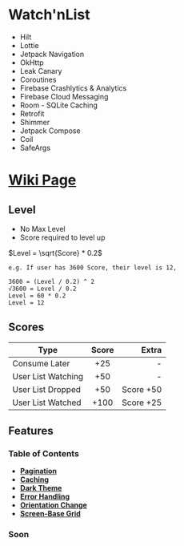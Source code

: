 # Watch'nList

<ul>
  <li> Hilt
  <li> Lottie
  <li> Jetpack Navigation
  <li> OkHttp
  <li> Leak Canary
  <li> Coroutines
  <li> Firebase Crashlytics & Analytics
  <li> Firebase Cloud Messaging
  <li> Room - SQLite Caching
  <li> Retrofit
  <li> Shimmer
  <li> Jetpack Compose
  <li> Coil
  <li> SafeArgs
</ul>

# [Wiki Page](https://github.com/MrNtlu/Project-Consumer)

## Level

- No Max Level
- Score required to level up

$Level = \sqrt{Score} * 0.2$

```
e.g. If user has 3600 Score, their level is 12,

3600 = (Level / 0.2) ^ 2
√3600 = Level / 0.2
Level = 60 * 0.2
Level = 12
```

## Scores

| Type   |      Score      |  Extra |
|----------|:-------------:|------:|
| Consume Later |  +25 | - |
| User List Watching |    +50   |   - |
| User List Dropped | +50 |    Score +50 |
| User List Watched | +100 |    Score +25 |

## Features
### Table of Contents
* **[Pagination](#pagination)**
* **[Caching](#caching)**
* **[Dark Theme](#dark-theme)**
* **[Error Handling](#error-handling)**
* **[Orientation Change](#orientation-change)**
* **[Screen-Base Grid](#screen-based-grid)**

### Soon

&nbsp;
&nbsp;
&nbsp;
